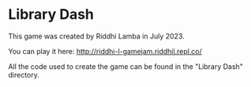 # Library Dash

This game was created by Riddhi Lamba in July 2023. 

You can play it here: http://riddhi-l-gamejam.riddhil.repl.co/

All the code used to create the game can be found in the "Library Dash" directory.
